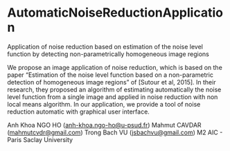# AutomaticNoiseReductionApplication
Application of noise reduction based on estimation of the noise level function by detecting non-parametrically homogeneous image regions

We propose an image application of noise reduction, which is based on the paper “Estimation of the noise level function based on a non-parametric detection of homogeneous image regions” of [Sutour et al, 2015]. In their research, they proposed an algorithm of estimating automatically the noise level function from a single image and applied in noise reduction with non local means algorithm. In our application, we provide a tool of noise reduction automatic with graphical user interface.

Anh Khoa NGO HO (anh-khoa.ngo-ho@u-psud.fr)
Mahmut CAVDAR (mahmutcvdr@gmail.com)
Trong Bach VU (jsbachvu@gmail.com)
M2 AIC - Paris Saclay University
